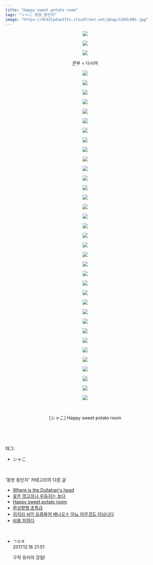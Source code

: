 ```yaml
---
title: "Happy sweet potato room"
tags: "シャこ 동방_동인지"
image: "https://dh33lpduw37to.cloudfront.net/ghap/1169/001.jpg"
---
```

<div class="article">
<p style="text-align: center; clear: none; float: none;"><img src="{{ site.imgserver2 }}/ghap/1169/001.jpg"/></p>
<p style="text-align: center; clear: none; float: none;"><img src="{{ site.imgserver2 }}/ghap/1169/002.jpg"/></p>
<p style="text-align: center; clear: none; float: none;"><img src="{{ site.imgserver2 }}/ghap/1169/003.jpg"/></p>
<p style="text-align: center; clear: none; float: none;">콘부 = 다시마</p>
<p style="text-align: center; clear: none; float: none;"><img src="{{ site.imgserver2 }}/ghap/1169/004.jpg"/></p>
<p style="text-align: center; clear: none; float: none;"><img src="{{ site.imgserver2 }}/ghap/1169/005.jpg"/></p>
<p style="text-align: center; clear: none; float: none;"><img src="{{ site.imgserver2 }}/ghap/1169/006.jpg"/></p>
<p style="text-align: center; clear: none; float: none;"><img src="{{ site.imgserver2 }}/ghap/1169/007.jpg"/></p>
<p style="text-align: center; clear: none; float: none;"><img src="{{ site.imgserver2 }}/ghap/1169/008.jpg"/></p>
<p style="text-align: center; clear: none; float: none;"><img src="{{ site.imgserver2 }}/ghap/1169/009.jpg"/></p>
<p style="text-align: center; clear: none; float: none;"><img src="{{ site.imgserver2 }}/ghap/1169/010.jpg"/></p>
<p style="text-align: center; clear: none; float: none;"><img src="{{ site.imgserver2 }}/ghap/1169/011.jpg"/></p>
<p style="text-align: center; clear: none; float: none;"><img src="{{ site.imgserver2 }}/ghap/1169/012.jpg"/></p>
<p style="text-align: center; clear: none; float: none;"><img src="{{ site.imgserver2 }}/ghap/1169/013.jpg"/></p>
<p style="text-align: center; clear: none; float: none;"><img src="{{ site.imgserver2 }}/ghap/1169/014.jpg"/></p>
<p style="text-align: center; clear: none; float: none;"><img src="{{ site.imgserver2 }}/ghap/1169/015.jpg"/></p>
<p style="text-align: center; clear: none; float: none;"><img src="{{ site.imgserver2 }}/ghap/1169/016.jpg"/></p>
<p style="text-align: center; clear: none; float: none;"><img src="{{ site.imgserver2 }}/ghap/1169/017.jpg"/></p>
<p style="text-align: center; clear: none; float: none;"><img src="{{ site.imgserver2 }}/ghap/1169/018.jpg"/></p>
<p style="text-align: center; clear: none; float: none;"><img src="{{ site.imgserver2 }}/ghap/1169/019.jpg"/></p>
<p style="text-align: center; clear: none; float: none;"><img src="{{ site.imgserver2 }}/ghap/1169/020.jpg"/></p>
<p style="text-align: center; clear: none; float: none;"><img src="{{ site.imgserver2 }}/ghap/1169/021.jpg"/></p>
<p style="text-align: center; clear: none; float: none;"><img src="{{ site.imgserver2 }}/ghap/1169/022.jpg"/></p>
<p style="text-align: center; clear: none; float: none;"><img src="{{ site.imgserver2 }}/ghap/1169/023.jpg"/></p>
<p style="text-align: center; clear: none; float: none;"><img src="{{ site.imgserver2 }}/ghap/1169/024.jpg"/></p>
<p style="text-align: center; clear: none; float: none;"><img src="{{ site.imgserver2 }}/ghap/1169/025.jpg"/></p>
<p style="text-align: center; clear: none; float: none;"><img src="{{ site.imgserver2 }}/ghap/1169/026.jpg"/></p>
<p style="text-align: center; clear: none; float: none;"><img src="{{ site.imgserver2 }}/ghap/1169/027.jpg"/></p>
<p style="text-align: center; clear: none; float: none;"><img src="{{ site.imgserver2 }}/ghap/1169/028.jpg"/></p>
<p style="text-align: center; clear: none; float: none;"><img src="{{ site.imgserver2 }}/ghap/1169/029.jpg"/></p>
<p style="text-align: center; clear: none; float: none;"><img src="{{ site.imgserver2 }}/ghap/1169/030.jpg"/></p>
<p style="text-align: center; clear: none; float: none;"><img src="{{ site.imgserver2 }}/ghap/1169/031.jpg"/></p>
<p style="text-align: center; clear: none; float: none;"><img src="{{ site.imgserver2 }}/ghap/1169/032.jpg"/></p>
<p style="text-align: center; clear: none; float: none;"><img src="{{ site.imgserver2 }}/ghap/1169/033.jpg"/></p>
<p style="text-align: center; clear: none; float: none;"><img src="{{ site.imgserver2 }}/ghap/1169/034.jpg"/></p>
<p style="text-align: center; clear: none; float: none;"><img src="{{ site.imgserver2 }}/ghap/1169/035.jpg"/></p>
<p style="text-align: center; clear: none; float: none;"><img src="{{ site.imgserver2 }}/ghap/1169/036.jpg"/></p>
<p style="text-align: center; clear: none; float: none;"><img src="{{ site.imgserver2 }}/ghap/1169/037.jpg"/></p>
<p style="text-align: center; clear: none; float: none;"><img src="{{ site.imgserver2 }}/ghap/1169/038.jpg"/></p>
<p style="text-align: center; clear: none; float: none;"><br/></p>
<p style="text-align: center; clear: none; float: none;">[シャこ] Happy sweet potato room</p>
<p><br/></p>
</div><br/>
<div class="tagTrail">
<p>태그: </p>
<ul>
<li>シャこ</li>
</ul>
</div><br/>
<div class="another">
<p>'동방 동인지' 카테고리의 다른 글</p>
<ul>
<li><a href="/ghap_1171">Where is the Dullahan's head</a></li>
<li><a href="/ghap_1170">꽃은 꺾고프나 우듬지는 높다</a></li>
<li><a href="/ghap_1169">Happy sweet potato room</a></li>
<li><a href="/ghap_1168">환상향행 초특급</a></li>
<li><a href="/ghap_1167">히지리 씨!!! 요즘들어 배나오ㅈ 아뇨 아무것도 아닙니다</a></li>
<li><a href="/ghap_1166">비를 피하다</a></li>
</ul>
</div><br/>
<div class="cb_module cb_fluid">
<div class="cb_wrt cb_profile">
<div class="comment">
<ul>
<li class="cb_thumb_off" id="comment15153527">
<div class="cb_comment_area">
<div class="cb_info_area">
<div class="cb_section">
<span class="cb_nick_name">ㄱㅁㅎ</span>
</div>
<div class="cb_section">
<span class="cb_date">2017.12.16 21:51 </span>
</div>
</div>
<div class="cb_dsc_comment">
<p class="cb_dsc">
											구작 유카의 강림!
										</p>
</div>
</div></li>
</ul>
</div>
</div><!-- commentList close -->
</div><br/>
